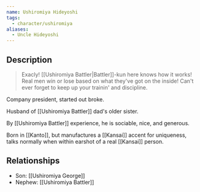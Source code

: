 ```yaml
---
name: Ushiromiya Hideyoshi
tags:
  - character/ushiromiya
aliases:
  - Uncle Hideyoshi
---
```

## Description

> Exacly! [[Ushiromiya Battler|Battler]]-kun here knows how it works! Real men win or lose based on what they've got on the inside! Can't ever forget to keep up your trainin' and discipline.

Company president, started out broke.

Husband of [[Ushiromiya Battler]] dad's older sister.

By [[Ushiromiya Battler]] experience, he is sociable, nice, and generous.

Born in [[Kanto]], but manufactures a [[Kansai]] accent for uniqueness, talks normally when within earshot of a real [[Kansai]] person.

## Relationships
- Son: [[Ushiromiya George]]
- Nephew: [[Ushiromiya Battler]]